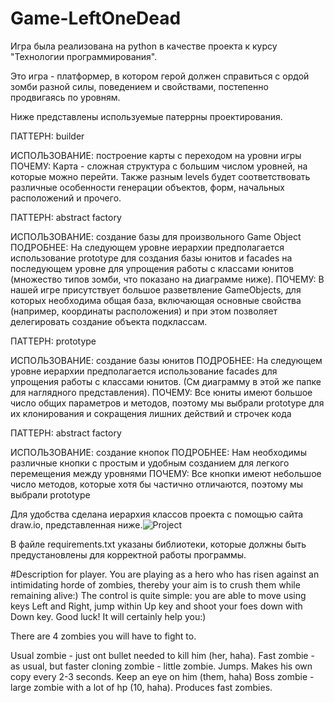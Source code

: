 # Game-LeftOneDead
 Игра была реализована на python в качестве проекта к курсу "Технологии программирования".

 Это игра - платформер, в котором герой должен справиться с ордой зомби разной силы, поведением и свойствами, постепенно продвигаясь по уровням.

Ниже представлены используемые патеррны проектирования.

ПАТТЕРН: builder

ИСПОЛЬЗОВАНИЕ: построение карты с переходом на уровни игры
ПОЧЕМУ: Карта - сложная структура с большим числом уровней, на которые можно перейти.  Также разным levels будет соответствовать различные особенности генерации объектов, форм, начальных расположений и прочего. 

ПАТТЕРН: abstract factory 

ИСПОЛЬЗОВАНИЕ: создание базы для произвольного Game Object
ПОДРОБНЕЕ: На следующем уровне иерархии предполагается использование prototype для создания базы юнитов и facades на последующем уровне для упрощения работы с классами юнитов (множество типов зомби, что показано на диаграмме ниже). 
ПОЧЕМУ: В нашей игре присутствует большое разветвление GameObjects, для которых необходима общая база, включающая основные свойства (например, координаты расположения) и при этом позволяет делегировать создание объекта подклассам.

ПАТТЕРН: prototype

ИСПОЛЬЗОВАНИЕ: создание базы юнитов 
ПОДРОБНЕЕ: На следующем уровне иерархии предполагается использование facades для упрощения работы с классами юнитов. (См диаграмму в этой же папке для наглядного представления).
ПОЧЕМУ: Все юниты имеют большое число общих параметров и методов, поэтому мы выбрали prototype для их клонирования и сокращения лишних действий и строчек кода

ПАТТЕРН: abstract factory

ИСПОЛЬЗОВАНИЕ: создание кнопок 
ПОДРОБНЕЕ: Нам необходимы различные кнопки с простым и удобным созданием для легкого перемещения между уровнями
ПОЧЕМУ: Все кнопки имеют небольшое число методов, которые хотя бы частично отличаются, поэтому мы выбрали prototype


Для удобства сделана иерархия классов проекта с помощью сайта draw.io, представленная ниже.![Project](https://user-images.githubusercontent.com/79907936/109654536-57d58a80-7b73-11eb-9f78-4a8350609854.jpg)


В файле requirements.txt указаны библиотеки, которые должны быть предустановлены для корректной работы программы.

#Description for player.
You are playing as a hero who has risen against an intimidating horde of zombies, thereby your aim is to crush them while remaining alive:) The control is quite simple: you are able to move using keys Left and Right, jump within Up key and shoot your foes down with Down key. Good luck! It will certainly help you:)

There are 4 zombies you will have to fight to.

Usual zombie - just ont bullet needed to kill him (her, haha). Fast zombie - as usual, but faster cloning zombie - little zombie. Jumps. Makes his own copy every 2-3 seconds. Keep an eye on him (them, haha) Boss zombie - large zombie with a lot of hp (10, haha). Produces fast zombies.


